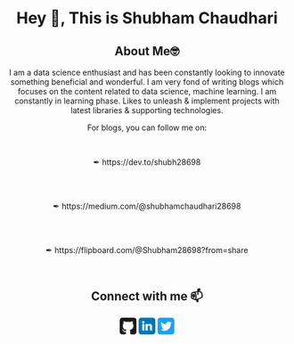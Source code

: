 <h1 align='center'>Hey 👋, This is Shubham Chaudhari</h1>
<p align = 'center'> 
 <a href = https://www.linkedin.com/in/https://www.linkedin.com/in/shubham-chaudhari-57286a175/ target='blank'<img src=https://github.com/edent/SuperTinyIcons/blob/master/images/svg/linkedin.svg height='20' weight='20'></a></p>
<h2 align='center'>About Me🤓</h2>
<p align='center'>
I am a data science enthusiast and has been constantly looking to innovate something beneficial and wonderful.
I am very fond of writing blogs which focuses on the content related to data science, machine learning.
I am constantly in learning phase. Likes to unleash & implement projects with latest libraries & supporting technologies.

<p align='center'>For blogs, you can follow me on:</p>
<br><p align='center'>✒ https://dev.to/shubh28698</p></br>
<br><p align='center'>✒ https://medium.com/@shubhamchaudhari28698</p></br>
<br><p align='center'>✒ https://flipboard.com/@Shubham28698?from=share</p></br>


</p><h2 align='center'>Connect with me  📫 </h2>
<p align = 'center'> 
 <a href = https://github.com/Shubh28698 target='blank'> <img src=https://github.com/edent/SuperTinyIcons/blob/master/images/svg/github.svg height='30' weight='30'/></a>
<a href = https://www.linkedin.com/in/https://www.linkedin.com/in/shubham-chaudhari-57286a175/ target='blank'> <img src=https://github.com/edent/SuperTinyIcons/blob/master/images/svg/linkedin.svg height='30' weight='30'/></a> 
<a href = https://twitter.com/@Shubham28698 target='blank'> <img src=https://github.com/edent/SuperTinyIcons/blob/master/images/svg/twitter.svg height='30' weight='30'/></a>
